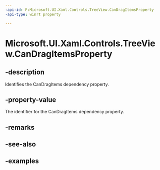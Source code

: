 ```yaml
---
-api-id: P:Microsoft.UI.Xaml.Controls.TreeView.CanDragItemsProperty
-api-type: winrt property

---
```

<!-- Property syntax.
public DependencyProperty CanDragItemsProperty { get; }
-->

# Microsoft.UI.Xaml.Controls.TreeView.CanDragItemsProperty


## -description

Identifies the CanDragItems dependency property.


## -property-value

The identifier for the CanDragItems dependency property.


## -remarks


## -see-also


## -examples


